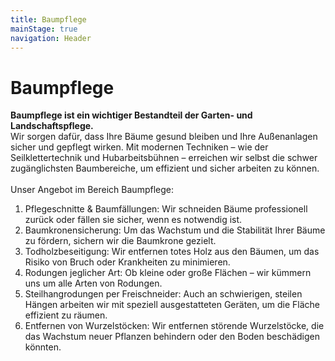 ```yaml
---
title: Baumpflege
mainStage: true
navigation: Header
---
```


# Baumpflege

**Baumpflege ist ein wichtiger Bestandteil der Garten- und Landschaftspflege.**\
Wir sorgen dafür, dass Ihre Bäume gesund bleiben und Ihre Außenanlagen sicher und gepflegt wirken. Mit modernen
Techniken – wie der Seilklettertechnik und Hubarbeitsbühnen – erreichen wir selbst die schwer zugänglichsten
Baumbereiche, um effizient und sicher arbeiten zu können.\
\
Unser Angebot im Bereich Baumpflege:

1. Pflegeschnitte & Baumfällungen: Wir schneiden Bäume professionell zurück oder fällen sie sicher, wenn es notwendig
   ist.
2. Baumkronensicherung: Um das Wachstum und die Stabilität Ihrer Bäume zu fördern, sichern wir die Baumkrone gezielt.
3. Todholzbeseitigung: Wir entfernen totes Holz aus den Bäumen, um das Risiko von Bruch oder Krankheiten zu minimieren.
4. Rodungen jeglicher Art: Ob kleine oder große Flächen – wir kümmern uns um alle Arten von Rodungen.
5. Steilhangrodungen per Freischneider: Auch an schwierigen, steilen Hängen arbeiten wir mit speziell ausgestatteten
   Geräten, um die Fläche effizient zu räumen.
6. Entfernen von Wurzelstöcken: Wir entfernen störende Wurzelstöcke, die das Wachstum neuer Pflanzen behindern oder den
   Boden beschädigen könnten.
